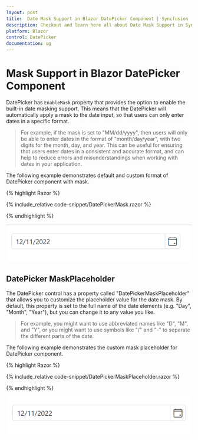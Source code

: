 ```yaml
---
layout: post
title:  Date Mask Support in Blazor DatePicker Component | Syncfusion
description: Checkout and learn here all about Date Mask Support in Syncfusion Blazor DatePicker component and much more.
platform: Blazor
control: DatePicker
documentation: ug
---
```


# Mask Support in Blazor DatePicker Component

DatePicker has `EnableMask` property that provides the option to enable the built-in date masking support. This means that the DatePicker will automatically apply a mask to the date input, so that users can only enter dates in a specific format. 

 > For example, if the mask is set to "MM/dd/yyyy", then users will only be able to enter dates in the format of "month/day/year", with two digits for the month, day, and year. This can be useful for ensuring that users enter dates in a consistent and accurate format, and can help to reduce errors and misunderstandings when working with dates in your application.

The following example demonstrates default and custom format of DatePicker component with mask.

{% highlight Razor %}

{% include_relative code-snippet/DatePickerMask.razor %}

{% endhighlight %}

![Blazor DatePicker with EnableMask](./images/DatePickerMask.gif)

## DatePicker MaskPlaceholder

The DatePicker control has a property called "DatePickerMaskPlaceholder" that allows you to customize the placeholder value for the date mask. By default, this property is set to the full name of the date elements (e.g. "Day", "Month", "Year"), but you can change it to any value you like. 

> For example, you might want to use abbreviated names like "D", "M", and "Y", or you might want to use symbols like "/" and "-" to separate the different parts of the date.

The following example demonstrates the custom mask placeholder for DatePicker component.

{% highlight Razor %}

{% include_relative code-snippet/DatePickerMaskPlaceholder.razor %}

{% endhighlight %}

![Blazor DatePicker Mask Support with MaskPlaceholder](./images/DatePickerMaskPlaceholder.gif)
